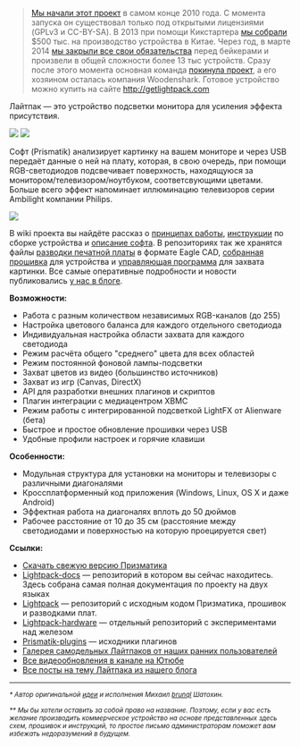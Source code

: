 > [Мы начали этот проект](http://habrahabr.ru/post/114291/) в самом конце 2010 года. С момента запуска он существовал только под открытыми лицензиями (GPLv3 и CC-BY-SA). В 2013 при помощи Кикстартера [мы собрали](https://www.kickstarter.com/projects/woodenshark/lightpack-ambient-backlight-for-your-displays) $500 тыс. на производство устройства в Китае. Через год, в марте 2014 [мы закрыли все свои обязательства](http://siliconrus.com/2015/05/lightpack/) перед бейкерами и произвели в общей сложности более 13 тыс устройств. Сразу после этого момента основная команда [покинула проект](http://atarity.ru/post/85836222526/3), а его хозяином осталась компания Woodenshark. Готовое устройство можно купить на сайте <http://getlightpack.com> 

Лайтпак &mdash; это устройство подсветки монитора для усиления эффекта присутствия.

<img src="https://lh6.googleusercontent.com/-ZcR-x2kOuQQ/UPAfhlfbilI/AAAAAAAAIU4/UqWdf3dzWhE/s820/tript.jpg" />

<img src="https://lh6.googleusercontent.com/-CPlUv15hE0A/VZpkgVYdiPI/AAAAAAAA7z4/YAO1t8UJLn0/w1024-h654-no/IMG_9665.jpg" />

Софт (Prismatik) анализирует картинку на вашем мониторе и через USB передаёт данные о ней на плату, которая, в свою очередь, при помощи RGB-светодиодов подсвечивает поверхность, находящуюся за монитором/телевизором/ноутбуком, соответcвующими цветами. Больше всего эффект напоминает иллюминацию телевизоров серии Ambilight компании Philips.

<a href="http://www.youtube.com/watch?v=1UP7SmUqkxc"><img src="https://lh4.googleusercontent.com/-v3PDpYuOWd4/VZpTqfYTGiI/AAAAAAAA7zk/bzM8UMhS72Y/w854-h511-no/Screenshot_15.png" /></a>

В wiki проекта вы найдёте рассказ о [принципах работы](https://github.com/Atarity/Lightpack-docs/blob/master/RUS/%D0%9F%D1%80%D0%B8%D0%BD%D1%86%D0%B8%D0%BF_%D1%80%D0%B0%D0%B1%D0%BE%D1%82%D1%8B.md), [инструкции](https://github.com/Atarity/Lightpack-docs/blob/master/RUS/%D0%A1%D0%B0%D0%BC%D0%BE%D1%81%D1%82%D0%BE%D1%8F%D1%82%D0%B5%D0%BB%D1%8C%D0%BD%D0%BE_%D1%81%D0%BE%D0%B1%D0%B8%D1%80%D0%B0%D0%B5%D0%BC_%D0%9B%D0%B0%D0%B8%CC%86%D1%82%D0%BF%D0%B0%D0%BA.md) по сборке устройства и [описание софта](https://github.com/Atarity/Lightpack-docs/blob/master/RUS/%D0%9E%D0%BF%D0%B8%D1%81%D0%B0%D0%BD%D0%B8%D0%B5_%D0%BD%D0%B0%D1%81%D1%82%D1%80%D0%BE%D0%B5%D0%BA_%D0%9F%D1%80%D0%B8%D0%B7%D0%BC%D0%B0%D1%82%D0%B8%D0%BA%D0%B0.md). В репозиториях так же хранятся файлы [разводки печатной платы](https://github.com/Atarity/Lightpack/tree/master/Hardware) в формате Eagle CAD, [собранная прошивка](https://github.com/Atarity/Lightpack/tree/master/Firmware) для устройства и [управляющая программа](https://github.com/woodenshark/Lightpack/releases) для захвата картинки. Все самые оперативные подробности и новости публиковались [у нас в блоге](http://pixelkit.ru).

**Возможности:**

- Работа с разным количеством независимых RGB-каналов (до 255)
- Настройка цветового баланса для каждого отдельного светодиода
- Индивидуальная настройка области захвата для каждого светодиода
- Режим расчёта общего "среднего" цвета для всех областей
- Режим постоянной фоновой лампы-подсветки
- Захват цветов из видео (большинство источников)
- Захват из игр (Canvas, DirectX)
- API для разработки внешних плагинов и скриптов
- Плагин интеграции с медиацентром XBMC
- Режим работы с интегрированной подсветкой LightFX от Alienware (бета)
- Быстрое и простое обновление прошивки через USB
- Удобные профили настроек и горячие клавиши

**Особенности:**

- Модульная структура для установки на мониторы и телевизоры с различными диагоналями
- Кроссплатформенный код приложения (Windows, Linux, OS X и даже Android)
- Эффектная работа на диагоналях вплоть до 50 дюймов
- Рабочее расстояние от 10 до 35 см (расстояние между светодиодами и поверхностью на которую проецируется свет)

**Ссылки:**

- [Скачать свежую версию Призматика](https://github.com/woodenshark/Lightpack/releases)
- [Lightpack-docs](https://github.com/Atarity/Lightpack-docs) &mdash; репозиторий в котором вы сейчас находитесь. Здесь собрана самая полная документация по проекту на двух языках
- [Lightpack](https://github.com/Atarity/Lightpack) &mdash; репозиторий с исходным кодом Призматика, прошивок и разводками плат.
- [Lightpack-hardware](https://github.com/Atarity/Lightpack-hardware) &mdash; отдельный репозиторий с экспериментами над железом 
- [Prismatik-plugins](https://github.com/Atarity/Prismatik-plugins) &mdash; исходники плагинов
- [Галерея самодельных Лайтпаков от наших ранних пользователей](https://plus.google.com/u/0/photos/108808791782514191974/albums/5578649545433169105)
- [Все видеообновления в канале на Ютюбе](http://www.youtube.com/channel/UCEDih7ao8qLWQMMtvduHCvw)
- [Все посты на тему Лайтпака из нашего блога](http://pixelkit.ru/tagged/%D0%BB%D0%B0%D0%B9%D1%82%D0%BF%D0%B0%D0%BA)

---------------------
<sup>_* Автор оригинальной [идеи](http://habrahabr.ru/blogs/DIY/100085/) и исполнения Михаил [brunql](https://plus.google.com/104629265144068751816/about) Шатохин._</sup>

<sup>_** Мы бы хотели оставить за собой право на название. Поэтому, если у вас есть желание производить коммерческое устройство на основе представленных здесь схем, прошивок и инструкций, то простое письмо администраторам поможет вам избежать недоразумений в будущем._</sup>
